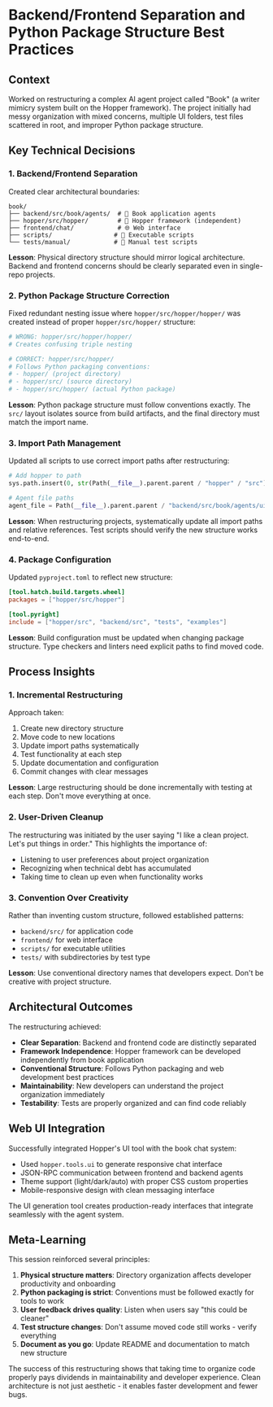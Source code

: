 # Backend/Frontend Separation and Python Package Structure Best Practices

## Context

Worked on restructuring a complex AI agent project called "Book" (a writer mimicry system built on the Hopper framework). The project initially had messy organization with mixed concerns, multiple UI folders, test files scattered in root, and improper Python package structure.

## Key Technical Decisions

### 1. Backend/Frontend Separation

Created clear architectural boundaries:

```
book/
├── backend/src/book/agents/  # 🎯 Book application agents
├── hopper/src/hopper/        # 🔧 Hopper framework (independent)
├── frontend/chat/            # 🌐 Web interface
├── scripts/                 # 🚀 Executable scripts
└── tests/manual/            # 🧪 Manual test scripts
```

**Lesson**: Physical directory structure should mirror logical architecture. Backend and frontend concerns should be clearly separated even in single-repo projects.

### 2. Python Package Structure Correction

Fixed redundant nesting issue where `hopper/src/hopper/hopper/` was created instead of proper `hopper/src/hopper/` structure:

```python
# WRONG: hopper/src/hopper/hopper/
# Creates confusing triple nesting

# CORRECT: hopper/src/hopper/
# Follows Python packaging conventions:
# - hopper/ (project directory)
# - hopper/src/ (source directory)  
# - hopper/src/hopper/ (actual Python package)
```

**Lesson**: Python package structure must follow conventions exactly. The `src/` layout isolates source from build artifacts, and the final directory must match the import name.

### 3. Import Path Management

Updated all scripts to use correct import paths after restructuring:

```python
# Add hopper to path
sys.path.insert(0, str(Path(__file__).parent.parent / "hopper" / "src"))

# Agent file paths
agent_file = Path(__file__).parent.parent / "backend/src/book/agents/ui_host.md"
```

**Lesson**: When restructuring projects, systematically update all import paths and relative references. Test scripts should verify the new structure works end-to-end.

### 4. Package Configuration

Updated `pyproject.toml` to reflect new structure:

```toml
[tool.hatch.build.targets.wheel]
packages = ["hopper/src/hopper"]

[tool.pyright]
include = ["hopper/src", "backend/src", "tests", "examples"]
```

**Lesson**: Build configuration must be updated when changing package structure. Type checkers and linters need explicit paths to find moved code.

## Process Insights

### 1. Incremental Restructuring

Approach taken:
1. Create new directory structure
2. Move code to new locations  
3. Update import paths systematically
4. Test functionality at each step
5. Update documentation and configuration
6. Commit changes with clear messages

**Lesson**: Large restructuring should be done incrementally with testing at each step. Don't move everything at once.

### 2. User-Driven Cleanup

The restructuring was initiated by the user saying "I like a clean project. Let's put things in order." This highlights the importance of:
- Listening to user preferences about project organization
- Recognizing when technical debt has accumulated
- Taking time to clean up even when functionality works

### 3. Convention Over Creativity

Rather than inventing custom structure, followed established patterns:
- `backend/src/` for application code
- `frontend/` for web interface
- `scripts/` for executable utilities
- `tests/` with subdirectories by test type

**Lesson**: Use conventional directory names that developers expect. Don't be creative with project structure.

## Architectural Outcomes

The restructuring achieved:
- **Clear Separation**: Backend and frontend code are distinctly separated
- **Framework Independence**: Hopper framework can be developed independently from book application
- **Conventional Structure**: Follows Python packaging and web development best practices
- **Maintainability**: New developers can understand the project organization immediately
- **Testability**: Tests are properly organized and can find code reliably

## Web UI Integration

Successfully integrated Hopper's UI tool with the book chat system:
- Used `hopper.tools.ui` to generate responsive chat interface
- JSON-RPC communication between frontend and backend agents
- Theme support (light/dark/auto) with proper CSS custom properties
- Mobile-responsive design with clean messaging interface

The UI generation tool creates production-ready interfaces that integrate seamlessly with the agent system.

## Meta-Learning

This session reinforced several principles:
1. **Physical structure matters**: Directory organization affects developer productivity and onboarding
2. **Python packaging is strict**: Conventions must be followed exactly for tools to work
3. **User feedback drives quality**: Listen when users say "this could be cleaner"  
4. **Test structure changes**: Don't assume moved code still works - verify everything
5. **Document as you go**: Update README and documentation to match new structure

The success of this restructuring shows that taking time to organize code properly pays dividends in maintainability and developer experience. Clean architecture is not just aesthetic - it enables faster development and fewer bugs.